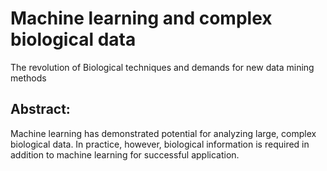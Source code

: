 # Machine learning and complex biological data
The revolution of Biological techniques and demands for new data mining methods

## Abstract:
Machine learning has demonstrated potential for analyzing large, complex biological data. In practice, however, biological information is required in addition
to machine learning for successful application.



